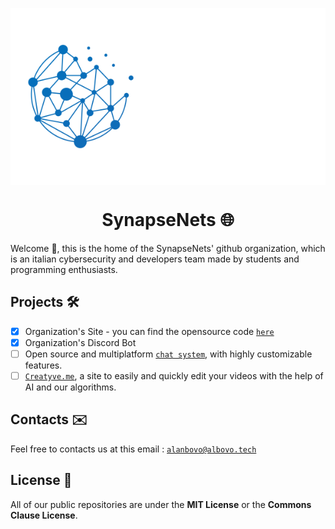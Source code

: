 <p align="center">
  <img align="center" src="https://github.com/SynapseNets/.github/blob/main/profile/banner.png"></img>
</p>
<h1 align="center">SynapseNets 🌐</h1>
Welcome 👋, this is the home of the SynapseNets' github organization, which is an italian cybersecurity and developers team made by students and programming enthusiasts.

## Projects 🛠️
- [x] Organization's Site - you can find the opensource code [`here`](https://github.com/SynapseNets/SynapseNets.github.io)
- [x] Organization's Discord Bot
- [ ] Open source and multiplatform [`chat system`](https://github.com/SynapseNets/SynapseChat), with highly customizable features.
- [ ] [`Creatyve.me`](https://www.creatyve.me/), a site to easily and quickly edit your videos with the help of AI and our algorithms.

## Contacts ✉️
Feel free to contacts us at this email : [`alanbovo@albovo.tech`](mailto:alanbovo@albovo.tech)

## License 📖
All of our public repositories are under the **MIT License** or the **Commons Clause License**.
